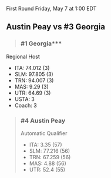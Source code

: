 First Round
Friday, May 7 at 1:00 EDT
## Austin Peay vs #3 Georgia

> ### #1 Georgia***  
Regional Host  
- ITA: 74.012 (3)  
- SLM: 97.805 (3)  
- TRN: 94.007 (3)  
- MAS: 9.29 (3)  
- UTR: 64.69 (3)  
- USTA: 3  
- Coach: 3  

> ### #4 Austin Peay  
> Automatic Qualifier  
> - ITA: 3.35 (57)  
> - SLM: 77.216 (56)  
> - TRN: 67.259 (56)  
> - MAS: 4.88 (56)  
> - UTR: 52.4 (55)  